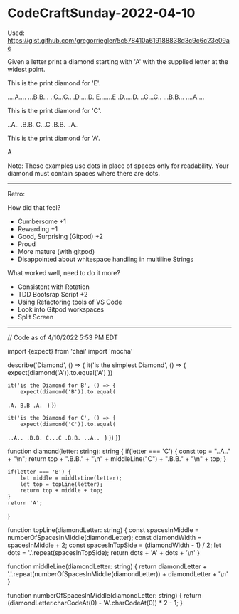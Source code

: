 # CodeCraftSunday-2022-04-10

Used: https://gist.github.com/gregorriegler/5c578410a619188838d3c9c6c23e09ae

Given a letter print a diamond starting with 'A' with the supplied letter at the widest point.

This is the print diamond for 'E'.

....A....
...B.B...
..C...C..
.D.....D.
E.......E
.D.....D.
..C...C..
...B.B...
....A....


This is the print diamond for 'C'.

..A..
.B.B.
C...C
.B.B.
..A..

This is the print diamond for 'A'.

A

Note: These examples use dots in place of spaces only for readability.
Your diamond must contain spaces where there are dots.

---

Retro:

How did that feel?
- Cumbersome +1
- Rewarding +1
- Good, Surprising (Gitpod) +2
- Proud
- More mature (with gitpod)
- Disappointed about whitespace handling in multiline Strings

What worked well, need to do it more?
- Consistent with Rotation
- TDD Bootsrap Script +2
- Using Refactoring tools of VS Code
- Look into Gitpod workspaces
- Split Screen

---

// Code as of 4/10/2022 5:53 PM EDT

import {expect} from 'chai'
import 'mocha'

describe('Diamond', () => {
    it('is the simplest Diamond', () => {
        expect(diamond('A')).to.equal('A')
    })

    it('is the Diamond for B', () => {
        expect(diamond('B')).to.equal(
`.A.
B.B
.A.
`
        )
    })

    it('is the Diamond for C', () => {
        expect(diamond('C')).to.equal(
`..A..
.B.B.
C...C
.B.B.
..A..
`
        )
    })
})

function diamond(letter: string): string {
    if(letter === 'C') {
        const top = "..A.." + "\n";
        return top +
               ".B.B." + "\n" +
               middleLine("C") +
               ".B.B." + "\n" +
               top; 
    }

    if(letter === 'B') {
        let middle = middleLine(letter);
        let top = topLine(letter);
        return top + middle + top;
    }
    return 'A';
}

function topLine(diamondLetter: string) {
    const spacesInMiddle = numberOfSpacesInMiddle(diamondLetter);
    const diamondWidth = spacesInMiddle + 2;
    const spacesInTopSide = (diamondWidth - 1) / 2;
    let dots = '.'.repeat(spacesInTopSide);
    return dots + 'A' + dots + '\n'
}

function middleLine(diamondLetter: string) {
    return diamondLetter + '.'.repeat(numberOfSpacesInMiddle(diamondLetter)) + diamondLetter + '\n'
}

function numberOfSpacesInMiddle(diamondLetter: string) {
    return (diamondLetter.charCodeAt(0) - 'A'.charCodeAt(0)) * 2 - 1;
}
